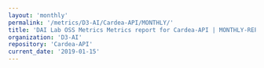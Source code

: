 ```yaml
---
layout: 'monthly'
permalink: '/metrics/D3-AI/Cardea-API/MONTHLY/'
title: 'DAI Lab OSS Metrics Metrics report for Cardea-API | MONTHLY-REPORT-2019-01-15'
organization: 'D3-AI'
repository: 'Cardea-API'
current_date: '2019-01-15'
---
```


